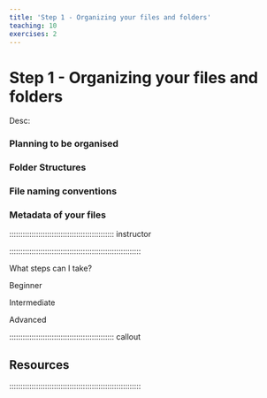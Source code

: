 ```yaml
---
title: 'Step 1 - Organizing your files and folders'
teaching: 10
exercises: 2
---
```



# Step 1 - Organizing your files and folders

Desc:

### Planning to be organised

### Folder Structures

### File naming conventions

### Metadata of your files


::::::::::::::::::::::::::::::::::::::::::::::: instructor





:::::::::::::::::::::::::::::::::::::::::::::::::::::::::::


What steps can I take?

Beginner

Intermediate

Advanced



::::::::::::::::::::::::::::::::::::::::::::::: callout

## Resources

:::::::::::::::::::::::::::::::::::::::::::::::::::::::::::
